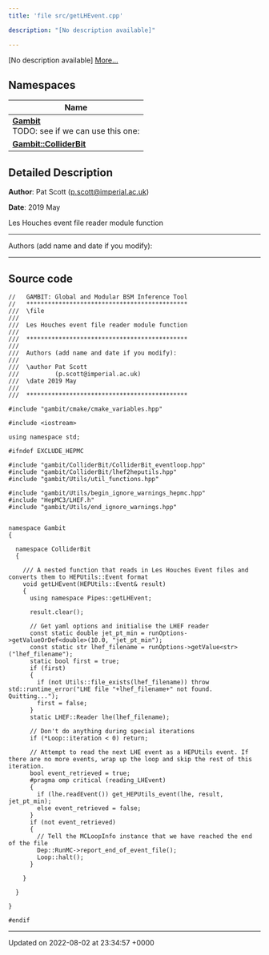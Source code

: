 ```yaml
---
title: 'file src/getLHEvent.cpp'

description: "[No description available]"

---
```







[No description available] [More...](#detailed-description)

## Namespaces

| Name           |
| -------------- |
| **[Gambit](/documentation/code/darkbit_development/namespaces/namespacegambit/)** <br>TODO: see if we can use this one:  |
| **[Gambit::ColliderBit](/documentation/code/darkbit_development/namespaces/namespacegambit_1_1colliderbit/)**  |

## Detailed Description


**Author**: Pat Scott ([p.scott@imperial.ac.uk](mailto:p.scott@imperial.ac.uk)) 

**Date**: 2019 May

Les Houches event file reader module function



------------------

Authors (add name and date if you modify):



------------------




## Source code

```
//   GAMBIT: Global and Modular BSM Inference Tool
//   *********************************************
///  \file
///
///  Les Houches event file reader module function
///
///  *********************************************
///
///  Authors (add name and date if you modify):
///
///  \author Pat Scott
///          (p.scott@imperial.ac.uk)
///  \date 2019 May
///
///  *********************************************

#include "gambit/cmake/cmake_variables.hpp"

#include <iostream>

using namespace std;

#ifndef EXCLUDE_HEPMC

#include "gambit/ColliderBit/ColliderBit_eventloop.hpp"
#include "gambit/ColliderBit/lhef2heputils.hpp"
#include "gambit/Utils/util_functions.hpp"

#include "gambit/Utils/begin_ignore_warnings_hepmc.hpp"
#include "HepMC3/LHEF.h"
#include "gambit/Utils/end_ignore_warnings.hpp"


namespace Gambit
{

  namespace ColliderBit
  {

    /// A nested function that reads in Les Houches Event files and converts them to HEPUtils::Event format
    void getLHEvent(HEPUtils::Event& result)
    {
      using namespace Pipes::getLHEvent;

      result.clear();

      // Get yaml options and initialise the LHEF reader
      const static double jet_pt_min = runOptions->getValueOrDef<double>(10.0, "jet_pt_min");
      const static str lhef_filename = runOptions->getValue<str>("lhef_filename");
      static bool first = true;
      if (first)
      {
        if (not Utils::file_exists(lhef_filename)) throw std::runtime_error("LHE file "+lhef_filename+" not found.  Quitting...");
        first = false;
      }
      static LHEF::Reader lhe(lhef_filename);

      // Don't do anything during special iterations
      if (*Loop::iteration < 0) return;

      // Attempt to read the next LHE event as a HEPUtils event. If there are no more events, wrap up the loop and skip the rest of this iteration.
      bool event_retrieved = true;
      #pragma omp critical (reading_LHEvent)
      {
        if (lhe.readEvent()) get_HEPUtils_event(lhe, result, jet_pt_min);
        else event_retrieved = false;
      }
      if (not event_retrieved)
      {
        // Tell the MCLoopInfo instance that we have reached the end of the file
        Dep::RunMC->report_end_of_event_file();
        Loop::halt();
      }

    }

  }

}

#endif
```


-------------------------------

Updated on 2022-08-02 at 23:34:57 +0000
